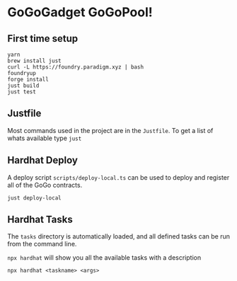 # GoGoGadget GoGoPool!

## First time setup

```
yarn
brew install just
curl -L https://foundry.paradigm.xyz | bash
foundryup
forge install
just build
just test
```

## Justfile

Most commands used in the project are in the `Justfile`. To get a list of whats available type `just`

## Hardhat Deploy

A deploy script `scripts/deploy-local.ts` can be used to deploy and register all of the GoGo contracts.

`just deploy-local`

## Hardhat Tasks

The `tasks` directory is automatically loaded, and all defined tasks can be run from the command line.

`npx hardhat` will show you all the available tasks with a description

`npx hardhat <taskname> <args>`
